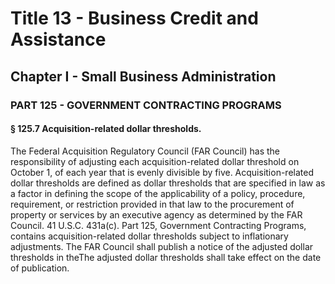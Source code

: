 
# Title 13 - Business Credit and Assistance
## Chapter I - Small Business Administration
### PART 125 - GOVERNMENT CONTRACTING PROGRAMS
#### § 125.7 Acquisition-related dollar thresholds.

The Federal Acquisition Regulatory Council (FAR Council) has the responsibility of adjusting each acquisition-related dollar threshold on October 1, of each year that is evenly divisible by five. Acquisition-related dollar thresholds are defined as dollar thresholds that are specified in law as a factor in defining the scope of the applicability of a policy, procedure, requirement, or restriction provided in that law to the procurement of property or services by an executive agency as determined by the FAR Council. 41 U.S.C. 431a(c). Part 125, Government Contracting Programs, contains acquisition-related dollar thresholds subject to inflationary adjustments. The FAR Council shall publish a notice of the adjusted dollar thresholds in theThe adjusted dollar thresholds shall take effect on the date of publication.
